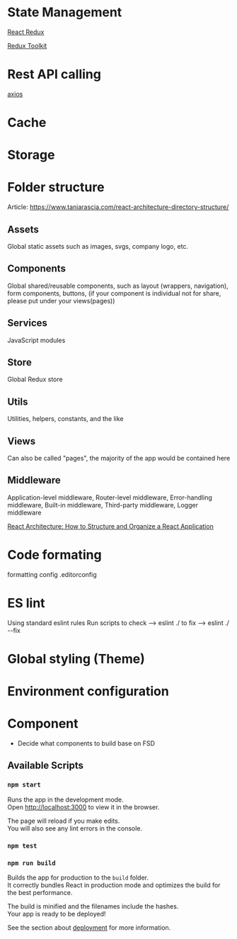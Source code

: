 # State Management

[React Redux](https://react-redux.js.org/introduction/getting-started)

[Redux Toolkit](https://redux-toolkit.js.org/)

# Rest API calling

[axios](https://github.com/axios/axios)

# Cache

# Storage

# Folder structure
Article: https://www.taniarascia.com/react-architecture-directory-structure/
## Assets
Global static assets such as images, svgs, company logo, etc.

## Components
Global shared/reusable components, such as layout (wrappers, navigation), form components, buttons, (if your component is individual not for share, please put under your views(pages))

## Services
JavaScript modules
## Store
Global Redux store

## Utils
Utilities, helpers, constants, and the like

## Views
Can also be called "pages", the majority of the app would be contained here

## Middleware
Application-level middleware, Router-level middleware, Error-handling middleware, Built-in middleware, Third-party middleware, Logger middleware

[React Architecture: How to Structure and Organize a React Application](https://www.taniarascia.com/react-architecture-directory-structure/)

# Code formating
formatting config .editorconfig

# ES lint
Using standard eslint rules
Run scripts
to check --> eslint ./
to fix   --> eslint ./ --fix

# Global styling (Theme)

# Environment configuration

# Component

- Decide what components to build base on FSD

## Available Scripts

### `npm start`

Runs the app in the development mode.\
Open [http://localhost:3000](http://localhost:3000) to view it in the browser.

The page will reload if you make edits.\
You will also see any lint errors in the console.

### `npm test`

### `npm run build`

Builds the app for production to the `build` folder.\
It correctly bundles React in production mode and optimizes the build for the best performance.

The build is minified and the filenames include the hashes.\
Your app is ready to be deployed!

See the section about [deployment](https://facebook.github.io/create-react-app/docs/deployment) for more information.
